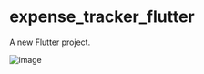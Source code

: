 # expense_tracker_flutter

A new Flutter project.

![image](https://github.com/Hassanulhaq52/Expense-Tracker-Flutter/assets/81625175/1e8eaa95-f511-46c5-99cc-855f686f8c7d)
